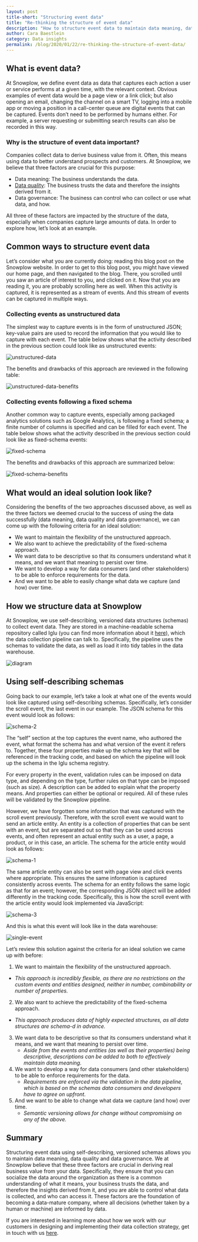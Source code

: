 ```yaml
---
layout: post
title-short: "Structuring event data"
title: "Re-thinking the structure of event data"
description: "How to structure event data to maintain data meaning, data quality and data governance to derive maximum business value."
author: Cara Baestlein
category: Data insights
permalink: /blog/2020/01/22/re-thinking-the-structure-of-event-data/
---
```




## What is event data?

At Snowplow, we define event data as data that captures each action a user or service performs at a given time, with the relevant context. Obvious examples of event data would be a page view or a link click; but also opening an email, changing the channel on a smart TV, logging into a mobile app or moving a position in a call-center queue are digital events that can be captured. Events don’t need to be performed by humans either. For example, a server requesting or submitting search results can also be recorded in this way.


### Why is the structure of event data important?

Companies collect data to derive business value from it. Often, this means using data to better understand prospects and customers. At Snowplow, we believe that three factors are crucial for this purpose: 



*   Data meaning: The business understands the data.
*   [Data quality](https://snowplowanalytics.com/blog/2019/09/09/how-to-optimize-your-pipeline-for-data-quality/): The business trusts the data and therefore the insights derived from it.
*   Data governance: The business can control who can collect or use what data, and how.

All three of these factors are impacted by the structure of the data, especially when companies capture large amounts of data. In order to explore how, let’s look at an example.


## Common ways to structure event data

Let’s consider what you are currently doing: reading this blog post on the Snowplow website. In order to get to this blog post, you might have viewed our home page, and then navigated to the blog. There, you scrolled until you saw an article of interest to you, and clicked on it. Now that you are reading it, you are probably scrolling here as well. When this activity is captured, it is represented as a stream of events. And this stream of events can be captured in multiple ways.


### Collecting events as unstructured data

The simplest way to capture events is in the form of unstructured JSON; key-value pairs are used to record the information that you would like to capture with each event. The table below shows what the activity described in the previous section could look like as unstructured events:


![unstructured-data](/assets/img/blog/2020/01/unstructured-data.png) 

The benefits and drawbacks of this approach are reviewed in the following table:

![unstructured-data-benefits](/assets/img/blog/2020/01/unstructured-data-benefits.png) 

### Collecting events following a fixed schema

Another common way to capture events, especially among packaged analytics solutions such as Google Analytics, is following a fixed schema; a finite number of columns is specified and can be filled for each event. The table below shows what the activity described in the previous section could look like as fixed-schema events:

![fixed-schema](/assets/img/blog/2020/01/collecting-events-fixed-schema.png) 

The benefits and drawbacks of this approach are summarized below:

![fixed-schema-benefits](/assets/img/blog/2020/01/fixed-schema-benefits.png) 

## What would an ideal solution look like?

Considering the benefits of the two approaches discussed above, as well as the three factors we deemed crucial to the success of using the data successfully (data meaning, data quality and data governance), we can come up with the following criteria for an ideal solution:



*   We want to maintain the flexibility of the unstructured approach.
*   We also want to achieve the predictability of the fixed-schema approach.
*   We want data to be descriptive so that its consumers understand what it means, and we want that meaning to persist over time. 
*   We want to develop a way for data consumers (and other stakeholders) to be able to enforce requirements for the data. 
*   And we want to be able to easily change what data we capture (and how) over time.


## How we structure data at Snowplow

At Snowplow, we use self-describing, versioned data structures (schemas) to collect event data. They are stored in a machine-readable schema repository called Iglu (you can find more information about it [here](https://github.com/snowplow/iglu#iglu-schema-repository)), which the data collection pipeline can talk to. Specifically, the pipeline uses the schemas to validate the data, as well as load it into tidy tables in the data warehouse. 

![diagram](/assets/img/blog/2020/01/diagram.png) 


## Using self-describing schemas

Going back to our example, let’s take a look at what one of the events would look like captured using self-describing schemas. Specifically, let’s consider the scroll event, the last event in our example. The JSON schema for this event would look as follows: 


![schema-2](/assets/img/blog/2020/01/schema-2.png) 


The “self” section at the top captures the event name, who authored the event, what format the schema has and what version of the event it refers to. Together, these four properties make up the schema key that will be referenced in the tracking code, and based on which the pipeline will look up the schema in the Iglu schema registry. 

For every property in the event, validation rules can be imposed on data type, and depending on the type, further rules on that type can be imposed (such as size). A description can be added to explain what the property means. And properties can either be optional or required. All of these rules will be validated by the Snowplow pipeline. 

However, we have forgotten some information that was captured with the scroll event previously. Therefore, with the scroll event we would want to send an article entity. An entity is a collection of properties that can be sent with an event, but are separated out so that they can be used across events, and often represent an actual entity such as a user, a page, a product, or in this case, an article. The schema for the article entity would look as follows:

![schema-1](/assets/img/blog/2020/01/schema-1.png) 



The same article entity can also be sent with page view and click events where appropriate. This ensures the same information is captured consistently across events. The schema for an entity follows the same logic as that for an event; however, the corresponding JSON object will be added differently in the tracking code. Specifically, this is how the scroll event with the article entity would look implemented via JavaScript: 

![schema-3](/assets/img/blog/2020/01/schema-3.png) 


And this is what this event will look like in the data warehouse: 

![single-event](/assets/img/blog/2020/01/single-event.png) 


Let’s review this solution against the criteria for an ideal solution we came up with before: 



1. We want to maintain the flexibility of the unstructured approach.
  * _This approach is incredibly flexible, as there are no restrictions on the custom events and entities designed, neither in number, combinability or number of properties._

2. We also want to achieve the predictability of the fixed-schema approach.
 * _This approach produces data of highly expected structures, as all data structures are schema-d in advance._ 



3. We want data to be descriptive so that its consumers understand what it means, and we want that meaning to persist over time. 
   * _Aside from the events and entities (as well as their properties) being descriptive, descriptions can be added to both to effectively maintain data meaning._
4. We want to develop a way for data consumers (and other stakeholders) to be able to enforce requirements for the data.
   * _Requirements are enforced via the validation in the data pipeline, which is based on the schemas data consumers and developers have to agree on upfront._
5. And we want to be able to change what data we capture (and how) over time.
   * _Semantic versioning allows for change without compromising on any of the above._



## Summary

Structuring event data using self-describing, versioned schemas allows you to maintain data meaning, data quality and data governance. We at Snowplow believe that these three factors are crucial in deriving real business value from your data. Specifically, they ensure that you can socialize the data around the organization as there is a common understanding of what it means, your business trusts the data, and therefore the insights derived from it, and you are able to control what data is collected, and who can access it. These factors are the foundation of becoming a data-mature company, where all decisions (whether taken by a human or machine) are informed by data. 

If you are interested in learning more about how we work with our customers in designing and implementing their data collection strategy, get in touch with us [here](https://snowplowanalytics.com/get-started/). 

